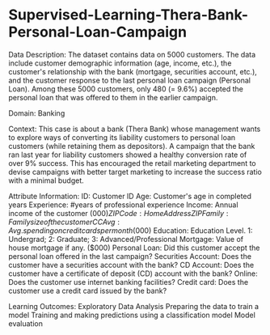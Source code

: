 # Supervised-Learning-Thera-Bank-Personal-Loan-Campaign

Data Description:
The dataset contains data on 5000 customers. The data include customer demographic information (age, income, etc.), the customer's relationship with the bank (mortgage, securities account, etc.), and the customer response to the last personal loan campaign (Personal Loan). Among these 5000 customers, only 480 (= 9.6%) accepted the personal loan that was offered to them in the earlier campaign.

Domain:
Banking

Context:
This case is about a bank (Thera Bank) whose management wants to explore ways of converting its liability customers to personal loan customers (while retaining them as depositors). A campaign that the bank ran last year for liability customers showed a healthy conversion rate of over 9% success. This has encouraged the retail marketing department to devise campaigns with better target marketing to increase the success ratio with a minimal budget.

Attribute Information:
ID: Customer ID
Age: Customer's age in completed years
Experience: #years of professional experience
Income: Annual income of the customer ($000)
ZIP Code: Home Address ZIP
Family: Family size of the customer
CCAvg: Avg. spending on credit cards per month ($000)
Education: Education Level. 1: Undergrad; 2: Graduate; 3: Advanced/Professional
Mortgage: Value of house mortgage if any. ($000)
Personal Loan: Did this customer accept the personal loan offered in the last campaign?
Securities Account: Does the customer have a securities account with the bank?
CD Account: Does the customer have a certificate of deposit (CD) account with the bank?
Online: Does the customer use internet banking facilities?
Credit card: Does the customer use a credit card issued by the bank?
 
 
Learning Outcomes:
Exploratory Data Analysis
Preparing the data to train a model
Training and making predictions using a classification model
Model evaluation
